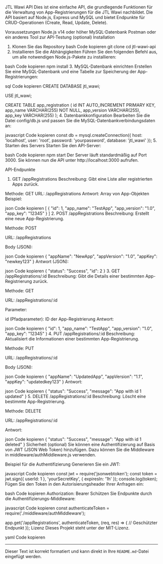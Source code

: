 JTL Wawi API
Dies ist eine einfache API, die grundlegende Funktionen für die Verwaltung von App-Registrierungen für die JTL Wawi nachbildet. Die API basiert auf Node.js, Express und MySQL und bietet Endpunkte für CRUD-Operationen (Create, Read, Update, Delete).

Voraussetzungen
Node.js v14 oder höher
MySQL-Datenbank
Postman oder ein anderes Tool zur API-Testung (optional)
Installation
1. Klonen Sie das Repository
bash
Code kopieren
git clone <repository-url>
cd jtl-wawi-api
2. Installieren Sie die Abhängigkeiten
Führen Sie den folgenden Befehl aus, um alle notwendigen Node.js-Pakete zu installieren:

bash
Code kopieren
npm install
3. MySQL-Datenbank einrichten
Erstellen Sie eine MySQL-Datenbank und eine Tabelle zur Speicherung der App-Registrierungen:

sql
Code kopieren
CREATE DATABASE jtl_wawi;

USE jtl_wawi;

CREATE TABLE app_registration (
    id INT AUTO_INCREMENT PRIMARY KEY,
    app_name VARCHAR(255) NOT NULL,
    app_version VARCHAR(255),
    app_key VARCHAR(255)
);
4. Datenbankkonfiguration
Bearbeiten Sie die Datei config/db.js und passen Sie die MySQL-Datenbankverbindungsdaten an:

javascript
Code kopieren
const db = mysql.createConnection({
    host: 'localhost',
    user: 'root',
    password: 'yourpassword',
    database: 'jtl_wawi'
});
5. Starten des Servers
Starten Sie den API-Server:

bash
Code kopieren
npm start
Der Server läuft standardmäßig auf Port 3000. Sie können nun die API unter http://localhost:3000 aufrufen.

API-Endpunkte
1. GET /appRegistrations
Beschreibung: Gibt eine Liste aller registrierten Apps zurück.

Methode: GET
URL: /appRegistrations
Antwort: Array von App-Objekten
Beispiel:

json
Code kopieren
[
  {
    "id": 1,
    "app_name": "TestApp",
    "app_version": "1.0",
    "app_key": "12345"
  }
]
2. POST /appRegistrations
Beschreibung: Erstellt eine neue App-Registrierung.

Methode: POST

URL: /appRegistrations

Body (JSON):

json
Code kopieren
{
  "appName": "NewApp",
  "appVersion": "1.0",
  "appKey": "newkey123"
}
Antwort (JSON):

json
Code kopieren
{
  "status": "Success",
  "id": 2
}
3. GET /appRegistrations/:id
Beschreibung: Gibt die Details einer bestimmten App-Registrierung zurück.

Methode: GET

URL: /appRegistrations/:id

Parameter:

id (Pfadparameter): ID der App-Registrierung
Antwort:

json
Code kopieren
{
  "id": 1,
  "app_name": "TestApp",
  "app_version": "1.0",
  "app_key": "12345"
}
4. PUT /appRegistrations/:id
Beschreibung: Aktualisiert die Informationen einer bestimmten App-Registrierung.

Methode: PUT

URL: /appRegistrations/:id

Body (JSON):

json
Code kopieren
{
  "appName": "UpdatedApp",
  "appVersion": "1.1",
  "appKey": "updatedkey123"
}
Antwort:

json
Code kopieren
{
  "status": "Success",
  "message": "App with id 1 updated"
}
5. DELETE /appRegistrations/:id
Beschreibung: Löscht eine bestimmte App-Registrierung.

Methode: DELETE

URL: /appRegistrations/:id

Antwort:

json
Code kopieren
{
  "status": "Success",
  "message": "App with id 1 deleted"
}
Sicherheit (optional)
Sie können eine Authentifizierung auf Basis von JWT (JSON Web Token) hinzufügen. Dazu können Sie die Middleware in middleware/authMiddleware.js verwenden.

Beispiel für die Authentifizierung
Generieren Sie ein JWT:

javascript
Code kopieren
const jwt = require('jsonwebtoken');
const token = jwt.sign({ userId: 1 }, 'yourSecretKey', { expiresIn: '1h' });
console.log(token);
Fügen Sie den Token in den Autorisierungsheader Ihrer Anfragen ein:

bash
Code kopieren
Authorization: Bearer <Ihr Token>
Schützen Sie Endpunkte durch die Authentifizierungs-Middleware:

javascript
Code kopieren
const authenticateToken = require('./middleware/authMiddleware');

app.get('/appRegistrations', authenticateToken, (req, res) => {
    // Geschützter Endpunkt
});
Lizenz
Dieses Projekt steht unter der MIT-Lizenz.

yaml
Code kopieren

---

Dieser Text ist korrekt formatiert und kann direkt in Ihre `README.md`-Datei eingefügt werden.